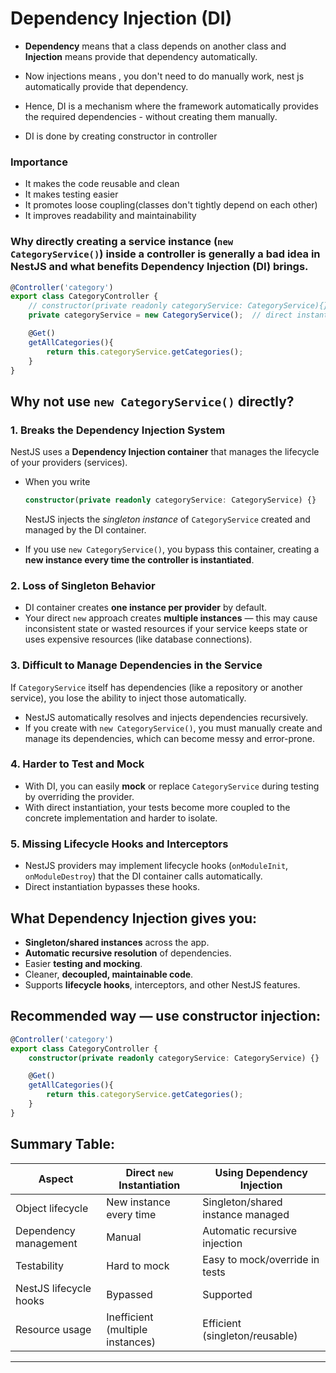 
# Dependency Injection (DI)

- **Dependency** means that a class depends on another class and **Injection** means provide that dependency automatically.

- Now injections means , you don't need to do manually work, nest js automatically provide that dependency.

- Hence, DI is a mechanism where the framework automatically provides the required dependencies - without creating them manually.
- DI is done by creating constructor in controller

### Importance
- It makes the code reusable and clean
- It makes testing easier
- It promotes loose coupling(classes don't tightly depend on each other)
- It improves readability and maintainability

### **Why directly creating a service instance (`new CategoryService()`) inside a controller is generally a bad idea in NestJS** and what benefits Dependency Injection (DI) brings.

```ts
@Controller('category')
export class CategoryController {
    // constructor(private readonly categoryService: CategoryService){}
    private categoryService = new CategoryService();  // direct instantiation

    @Get()
    getAllCategories(){
        return this.categoryService.getCategories();
    }
}
```

## Why **not** use `new CategoryService()` directly?

### 1. **Breaks the Dependency Injection System**

NestJS uses a **Dependency Injection container** that manages the lifecycle of your providers (services).

* When you write

  ```ts
  constructor(private readonly categoryService: CategoryService) {}
  ```

  NestJS injects the *singleton instance* of `CategoryService` created and managed by the DI container.

* If you use `new CategoryService()`, you bypass this container, creating a **new instance every time the controller is instantiated**.

### 2. **Loss of Singleton Behavior**

* DI container creates **one instance per provider** by default.
* Your direct `new` approach creates **multiple instances** — this may cause inconsistent state or wasted resources if your service keeps state or uses expensive resources (like database connections).

### 3. **Difficult to Manage Dependencies in the Service**

If `CategoryService` itself has dependencies (like a repository or another service), you lose the ability to inject those automatically.

* NestJS automatically resolves and injects dependencies recursively.
* If you create with `new CategoryService()`, you must manually create and manage its dependencies, which can become messy and error-prone.

### 4. **Harder to Test and Mock**

* With DI, you can easily **mock** or replace `CategoryService` during testing by overriding the provider.
* With direct instantiation, your tests become more coupled to the concrete implementation and harder to isolate.

### 5. **Missing Lifecycle Hooks and Interceptors**

* NestJS providers may implement lifecycle hooks (`onModuleInit`, `onModuleDestroy`) that the DI container calls automatically.
* Direct instantiation bypasses these hooks.

## What Dependency Injection gives you:

* **Singleton/shared instances** across the app.
* **Automatic recursive resolution** of dependencies.
* Easier **testing and mocking**.
* Cleaner, **decoupled, maintainable code**.
* Supports **lifecycle hooks**, interceptors, and other NestJS features.

## Recommended way — use constructor injection:

```ts
@Controller('category')
export class CategoryController {
    constructor(private readonly categoryService: CategoryService) {}

    @Get()
    getAllCategories(){
        return this.categoryService.getCategories();
    }
}
```

## Summary Table:

| Aspect                 | Direct `new` Instantiation       | Using Dependency Injection        |
| ---------------------- | -------------------------------- | --------------------------------- |
| Object lifecycle       | New instance every time          | Singleton/shared instance managed |
| Dependency management  | Manual                           | Automatic recursive injection     |
| Testability            | Hard to mock                     | Easy to mock/override in tests    |
| NestJS lifecycle hooks | Bypassed                         | Supported                         |
| Resource usage         | Inefficient (multiple instances) | Efficient (singleton/reusable)    |

---
